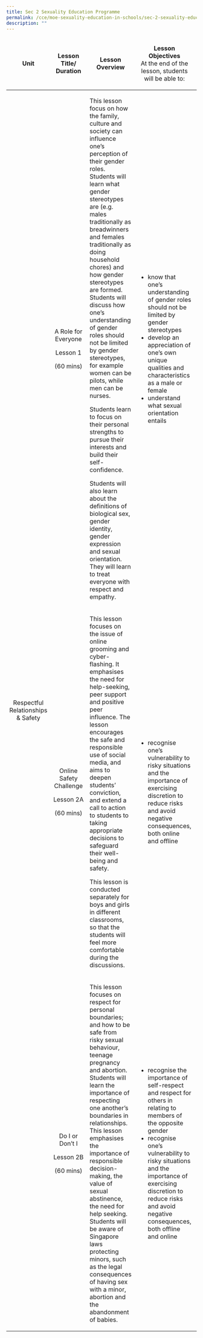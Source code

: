 ```yaml
---
title: Sec 2 Sexuality Education Programme
permalink: /cce/moe-sexuality-education-in-schools/sec-2-sexuality-education-programme/
description: ""
---
```

<table width="1021">
<thead>
<tr>
<td style="text-align: center;" width="142">
<p><strong>Unit</strong></p>
</td>
<td style="text-align: center;" width="174">
<p><strong>Lesson Title/ Duration</strong></p>
</td>
<td style="text-align: center;" width="270">
<p><strong>Lesson Overview</strong></p>
</td>
<td style="text-align: center;" width="274">
<p><strong>Lesson Objectives<br /></strong>At the end of the lesson, students will be able to:</p>
</td>
<td style="text-align: center;" width="161">
<p><strong>Time Period<br /></strong><strong>(e.g.Term 1 Week 2)</strong></p>
</td>
</tr>
</thead>
<tbody>
<tr>
<td style="text-align: center;" rowspan="3" width="142">
<p>Respectful Relationships &amp; Safety</p>
</td>
<td style="text-align: center;" width="174">
<p>A Role for Everyone</p>
<p>Lesson&nbsp;1</p>
<p>(60&nbsp;mins)</p>
</td>
<td width="270">
<p>This lesson focus on how the family, culture and society can influence one&rsquo;s perception of their gender roles. Students will learn what gender stereotypes are (e.g. males traditionally as breadwinners and females traditionally as doing household chores) and how gender stereotypes are formed. Students will discuss how one&rsquo;s understanding of gender roles should not be limited by gender stereotypes, for example women can be pilots, while men can be nurses.</p>
<p>Students learn to focus on their personal strengths to pursue their interests and build their self- confidence.</p>
<p>Students will also learn about the definitions of biological sex, gender identity, gender expression and sexual orientation. They will learn to treat everyone with respect and empathy.</p>
</td>
<td width="274">
<ul>
<li>know that one&rsquo;s understanding of gender roles should not be limited by gender stereotypes</li>
<li>develop an appreciation of one&rsquo;s own unique qualities and characteristics as a male or female</li>
<li>understand what sexual orientation entails</li>
</ul>
</td>
<td style="text-align: center;" width="161">
<p>Term 3 Week 5</p>
</td>
</tr>
<tr>
<td style="text-align: center;" width="174">
<p>Online Safety Challenge</p>
<p>Lesson&nbsp;2A</p>
<p>(60 mins)</p>
</td>
<td width="270">
<p>This lesson focuses on the issue of online grooming and cyber-flashing. It emphasises the need for help-seeking, peer support and positive peer influence. The lesson encourages the safe and responsible use of social media, and aims to deepen students&rsquo; conviction, and extend a call to action to students to taking appropriate decisions to safeguard their well-being and safety.</p>
<p>This lesson is conducted separately for boys and girls in different classrooms, so that the students will feel more comfortable during the discussions.</p>
</td>
<td width="274">
<ul>
<li>recognise one&rsquo;s vulnerability to risky situations and the importance of exercising discretion to reduce risks and avoid negative consequences, both online and offline</li>
</ul>
</td>
<td style="text-align: center;" width="161">
<p>Term 3 Week 6</p>
</td>
</tr>
<tr>
<td style="text-align: center;" width="174">
<p>Do I or Don&rsquo;t I</p>
<p>Lesson&nbsp;2B</p>
<p>(60 mins)</p>
</td>
<td width="270">
<p>This lesson focuses on respect for personal boundaries; and how to be safe from risky sexual behaviour, teenage pregnancy and abortion. Students will learn the importance of respecting one another&rsquo;s boundaries in relationships. This lesson emphasises the importance of responsible decision-making, the value of sexual abstinence, the need for help seeking. Students will be aware of Singapore laws protecting minors, such as the legal consequences of having sex with a minor, abortion and the abandonment of babies.&nbsp;</p>
</td>
<td width="274">
<ul>
<li>recognise the importance of self-respect and respect for others in relating to members of the opposite gender</li>
<li>recognise one&rsquo;s vulnerability to risky situations and the importance of exercising discretion to reduce risks and avoid negative consequences, both offline and online</li>
</ul>
</td>
<td style="text-align: center;" width="161">
<p>Term 3 Week 7</p>
</td>
</tr>
</tbody>
</table>